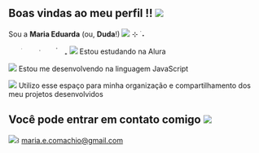 ## Boas vindas ao meu perfil !! ![](https://pixels.crd.co/assets/images/gallery28/e8a7299d.gif?v=99d3974e)
Sou a **Maria Eduarda** (ou, **Duda**!) ![](https://pixels.crd.co/assets/images/gallery08/91d166bb.gif?v=99d3974e) ⊹ ࣪ ˖
![]()

ㅤㅤׂ ㅤ ㅤˑㅤ  ㅤ۟ ㅤ₊
![](https://pixels.crd.co/assets/images/gallery21/28c8d12f.gif?v=99d3974e) Estou estudando na Alura 

![](https://pixels.crd.co/assets/images/gallery21/28c8d12f.gif?v=99d3974e) Estou me desenvolvendo na linguagem JavaScript 

![](https://pixels.crd.co/assets/images/gallery21/28c8d12f.gif?v=99d3974e) Utilizo esse espaço para minha organização e compartilhamento dos meu projetos desenvolvidos 

## Você pode entrar em contato comigo ![](https://pixels.crd.co/assets/images/gallery90/0ab5c9f0.png?v=99d3974e)
![](https://pixels.crd.co/assets/images/gallery68/cd89185b.gif?v=99d3974e)꒱ maria.e.comachio@gmail.com
